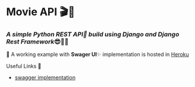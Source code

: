 # Movie API 🎬🍿
### *A simple Python REST API🐍 build using Django and Django Rest Framework*😎✌🏻

📌 A working example with **Swager UI**✨ implementation is hosted in [Heroku](https://moviez-api.herokuapp.com/)

Useful Links 👀
- [swagger implementation](https://dev.to/matthewhegarty/swaggerui-inside-django-rest-framework-1c2p)
